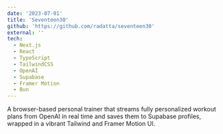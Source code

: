 ```yaml
---
date: '2023-07-01'
title: 'Seventeen30'
github: 'https://github.com/radatta/seventeen30'
external: ''
tech:
  - Next.js
  - React
  - TypeScript
  - TailwindCSS
  - OpenAI
  - Supabase
  - Framer Motion
  - Bun
---
```


A browser-based personal trainer that streams fully personalized workout plans from OpenAI in real time and saves them to Supabase profiles, wrapped in a vibrant Tailwind and Framer Motion UI.
